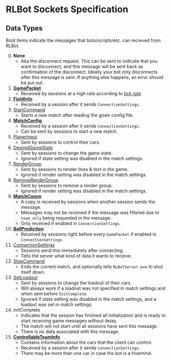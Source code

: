 # RLBot Sockets Specification

## Data Types

Bold items indicate the messages that bots/scripts/etc. can recieved from RLBot.

00. **None**
    - Aka the disconnect request. This can be sent to indicate that you want to disconnect,
    and this message will be sent back as confirmation of the disconnect.
    Ideally your bot only disconnects after this message is sent.
    If anything else happens, an error should be put out.
01. **[GamePacket](https://github.com/RLBot/flatbuffers-schema/blob/main/gamedata.fbs#L291-L307)**
    - Received by sessions at a high rate according to [tick rate](/v5/botmaking/tick-rate.md)
02. **[FieldInfo](https://github.com/RLBot/flatbuffers-schema/blob/main/gamedata.fbs#L338-L348)**
    - Received by a session after it sends `ConnectionSettings`.
03. [StartCommand](https://github.com/RLBot/flatbuffers-schema/blob/main/rlbot.fbs#L9-L12)
    - Starts a new match after reading the given config file.
04. **[MatchConfig](https://github.com/RLBot/flatbuffers-schema/blob/main/matchconfig.fbs#L372-L414)**
    - Received by a session after it sends `ConnectionSettings`.
    - Can be sent by sessions to start a new match.
05. [PlayerInput](https://github.com/RLBot/flatbuffers-schema/blob/main/gamedata.fbs#L30-L35)
    - Sent by sessions to control their cars.
06. [DesiredGameState](https://github.com/RLBot/flatbuffers-schema/blob/main/gamestatemanip.fbs#L76-L89)
    - Sent by sessions to change the game state.
    - Ignored if state setting was disabled in the match settings.
07. [RenderGroup](https://github.com/RLBot/flatbuffers-schema/blob/main/rendering.fbs#L162-L171)
    - Sent by sessions to render lines & text in the game.
    - Ignored if render setting was disabled in the match settings.
08. [RemoveRenderGroup](https://github.com/RLBot/flatbuffers-schema/blob/main/rendering.fbs#L175-L179)
    - Sent by sessions to remove a render group.
    - Ignored if render setting was disabled in the match settings.
09. **[MatchComm](https://github.com/RLBot/flatbuffers-schema/blob/main/comms.fbs#L3-L22)**
    - A copy is received by sessions when another session sends the message.
    - Messages may not be received if the message was filtered due to `team_only` being requested in the message.
    - Only received if enabled in `ConnectionSettings`.
10. **[BallPrediction](https://github.com/RLBot/flatbuffers-schema/blob/main/gamedata.fbs#L361-L367)**
    - Received by sessions right before every `GamePacket` if enabled in `ConnectionSettings`.
11. [ConnectionSettings](https://github.com/RLBot/flatbuffers-schema/blob/main/rlbot.fbs#L20-L33)
    - Sessions send this immediately after connecting.
    - Tells the server what kind of data it wants to receive.
12. [StopCommand](https://github.com/RLBot/flatbuffers-schema/blob/main/rlbot.fbs#L14-L18)
    - Ends the current match, and optionally tells `RLBotServer.exe` to shut itself down.
13. [SetLoadout](https://github.com/RLBot/flatbuffers-schema/blob/main/rlbot.fbs#L35-L44)
    - Sent by sessions to change the loadout of their cars.
    - Will always work if a loadout was not specified in match settings and when sent before `InitComplete`.
    - Ignored if state setting was disabled in the match settings, and a loadout was set in match settings.
14. InitComplete
    - Indicates that the session has finished all initialization and is ready to start receiving
    game messages without delay.
    - The match will not start until all sessions have sent this message.
    - There is no data associated with this message.
15. **[ControllableTeamInfo](https://github.com/RLBot/flatbuffers-schema/blob/main/rlbot.fbs#L56-L64)**
    - Contains information about the cars that the client can control.
    - Received by a session after it sends `ConnectionSettings`.
    - There may be more than one car in case the bot is a hivemind.
